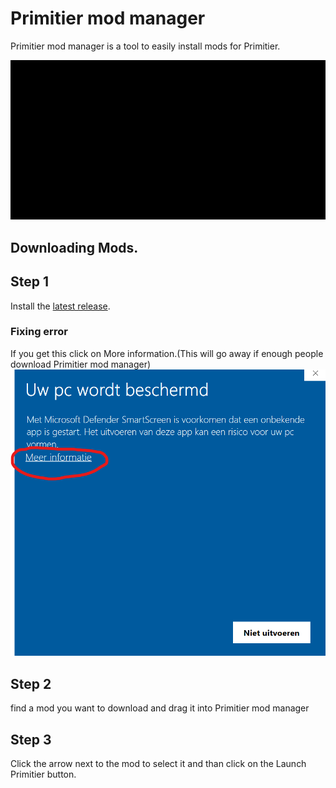 # Primitier mod manager
Primitier mod manager is a tool to easily install mods for Primitier.

![Demo gif](PrimitierModManagerDemo1.gif)

## Downloading Mods.

## Step 1
Install the [latest release](https://github.com/Xgames123/PrimitierModManager/releases).

### Fixing error
If you get this click on More information.(This will go away if enough people download Primitier mod manager)
![Error](YourPCIsProtected.png)

## Step 2
find a mod you want to download and drag it into Primitier mod manager

## Step 3
Click the arrow next to the mod to select it and
than click on the Launch Primitier button.

